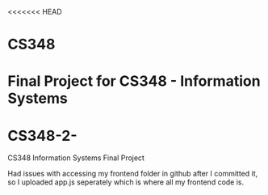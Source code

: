 <<<<<<< HEAD
# CS348
Final Project for CS348 - Information Systems
=======
# CS348-2-
CS348 Information Systems Final Project


Had issues with accessing my frontend folder in github after I committed it, so I uploaded app.js seperately which is where all my frontend code is. 
